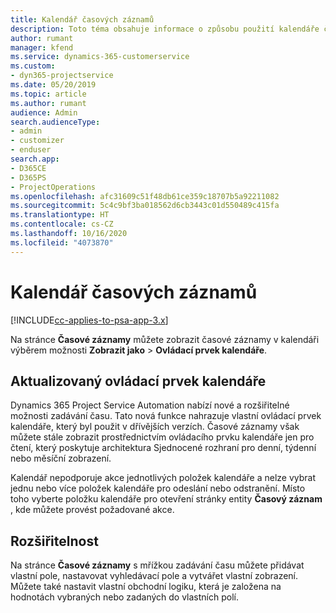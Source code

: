 ```yaml
---
title: Kalendář časových záznamů
description: Toto téma obsahuje informace o způsobu použití kalendáře časových záznamů.
author: rumant
manager: kfend
ms.service: dynamics-365-customerservice
ms.custom:
- dyn365-projectservice
ms.date: 05/20/2019
ms.topic: article
ms.author: rumant
audience: Admin
search.audienceType:
- admin
- customizer
- enduser
search.app:
- D365CE
- D365PS
- ProjectOperations
ms.openlocfilehash: afc31609c51f48db61ce359c18707b5a92211082
ms.sourcegitcommit: 5c4c9bf3ba018562d6cb3443c01d550489c415fa
ms.translationtype: HT
ms.contentlocale: cs-CZ
ms.lasthandoff: 10/16/2020
ms.locfileid: "4073870"
---
```

# <a name="time-entry-calendar"></a>Kalendář časových záznamů

[!INCLUDE[cc-applies-to-psa-app-3.x](../includes/cc-applies-to-psa-app-3x.md)]

Na stránce **Časové záznamy** můžete zobrazit časové záznamy v kalendáři výběrem možnosti **Zobrazit jako** \> **Ovládací prvek kalendáře**.

## <a name="updated-calendar-control"></a>Aktualizovaný ovládací prvek kalendáře

Dynamics 365 Project Service Automation nabízí nové a rozšiřitelné možnosti zadávání času. Tato nová funkce nahrazuje vlastní ovládací prvek kalendáře, který byl použit v dřívějších verzích. Časové záznamy však můžete stále zobrazit prostřednictvím ovládacího prvku kalendáře jen pro čtení, který poskytuje architektura Sjednocené rozhraní pro denní, týdenní nebo měsíční zobrazení.

Kalendář nepodporuje akce jednotlivých položek kalendáře a nelze vybrat jednu nebo více položek kalendáře pro odeslání nebo odstranění. Místo toho vyberte položku kalendáře pro otevření stránky entity **Časový záznam** , kde můžete provést požadované akce.

## <a name="extensibility"></a>Rozšiřitelnost

Na stránce **Časové záznamy** s mřížkou zadávání času můžete přidávat vlastní pole, nastavovat vyhledávací pole a vytvářet vlastní zobrazení. Můžete také nastavit vlastní obchodní logiku, která je založena na hodnotách vybraných nebo zadaných do vlastních polí.
